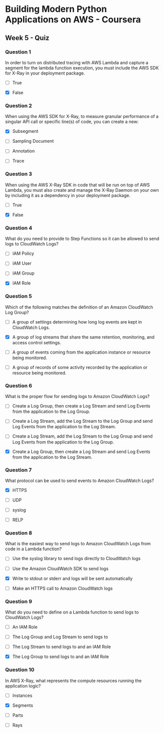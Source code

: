 # Building Modern Python Applications on AWS - Coursera

## Week 5 - Quiz

### Question 1

In order to turn on distributed tracing with AWS Lambda and capture a segment for the lambda function execution, you must include the AWS SDK for X-Ray in your deployment package.

- [ ] True

- [x] False


### Question 2

When using the AWS SDK for X-Ray, to measure granular performance of a singular API call or specific line(s) of code, you can create a new:

- [x] Subsegment

- [ ] Sampling Document 

- [ ] Annotation

- [ ] Trace


### Question 3

When using the AWS X-Ray SDK in code that will be run on top of AWS Lambda, you must also create and manage the X-Ray Daemon on your own by including it as a dependency in your deployment package.

- [ ] True

- [x] False


### Question 4

What do you need to provide to Step Functions so it can be allowed to send logs to CloudWatch Logs?

- [ ] IAM Policy

- [ ] IAM User

- [ ] IAM Group

- [x] IAM Role



### Question 5

Which of the following matches the definition of an Amazon CloudWatch Log Group?

- [ ] A group of settings determining how long log events are kept in CloudWatch Logs.

- [x] A group of log streams that share the same retention, monitoring, and access control settings.

- [ ] A group of events coming from the application instance or resource being monitored.

- [ ] A group of records of some activity recorded by the application or resource being monitored. 



### Question 6

What is the proper flow for sending logs to Amazon CloudWatch Logs?

- [ ] Create a Log Group, then create a Log Stream and send Log Events from the application to the Log Group.

- [ ] Create a Log Stream, add the Log Stream to the Log Group and send Log Events from the application to the Log Stream.

- [ ] Create a Log Stream, add the Log Stream to the Log Group and send Log Events from the application to the Log Group.

- [x] Create a Log Group, then create a Log Stream and send Log Events from the application to the Log Stream.


### Question 7

What protocol can be used to send events to Amazon CloudWatch Logs?

- [x] HTTPS

- [ ] UDP

- [ ] syslog

- [ ] RELP


### Question 8

What is the easiest way to send logs to Amazon CloudWatch Logs from code in a Lambda function?

- [ ] Use the syslog library to send logs directly to CloudWatch logs

- [ ] Use the Amazon CloudWatch SDK to send logs

- [x] Write to stdout or stderr and logs will be sent automatically

- [ ] Make an HTTPS call to Amazon CloudWatch logs


### Question 9

What do you need to define on a Lambda function to send logs to CloudWatch Logs?

- [ ] An IAM Role

- [ ] The Log Group and Log Stream to send logs to

- [ ] The Log Stream to send logs to and an IAM Role

- [x] The Log Group to send logs to and an IAM Role


### Question 10

In AWS X-Ray, what represents the compute resources running the application logic?

- [ ] Instances

- [x] Segments

- [ ] Parts

- [ ] Rays